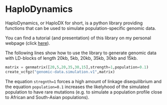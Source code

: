 # HaploDynamics
HaploDynamics, or HaploDX for short, is a python library providing functions that can be used to simulate population-specific genomic data.

You can find a tutorial (and presentation) of this library on my personal webpage (click <a href="https://www.normalesup.org/~tuyeras/node_diss/blg/home.php?page=blg_stat/stat_1/home.php">here</a>).

The following lines show how to use the library to generate genomic data with LD-blocks of length 20kb, 5kb, 20kb, 35kb, 30kb and 15kb. 
```python
matrix = genmatrix([20,5,20,35,30,15],strength=1,population=0.1)
create_vcfgz("genomic-data.simulation.v1",matrix)
```
The equation ```stregnth=1``` forces a high amount of linkage disequilibrium and the equation ```population=0.1``` increases the likelyhood of the simulated population to have rare mutations (e.g. to simulate a population profile close to African and South-Asian populations). 

